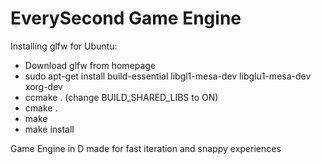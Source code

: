EverySecond Game Engine
==========

Installing glfw for Ubuntu:</br>
- Download glfw from homepage</br>
- sudo apt-get install build-essential libgl1-mesa-dev libglu1-mesa-dev xorg-dev</br>
- ccmake . (change BUILD_SHARED_LIBS to ON)</br>
- cmake .</br>
- make</br>
- make install</br>

Game Engine in D made for fast iteration and snappy experiences
